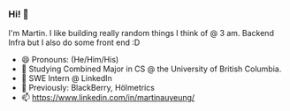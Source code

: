 ### Hi! 👋
 
 I'm Martin. I like building really random things I think of @ 3 am. Backend Infra but I also do some front end :D
 
 * 😄 Pronouns: (He/Him/His)
 * 🔭 Studying Combined Major in CS @ the University of British Columbia. 
 * 💼  SWE Intern @ LinkedIn
 * 🏢 Previously: BlackBerry, Hölmetrics
 * 📫 https://www.linkedin.com/in/martinauyeung/



